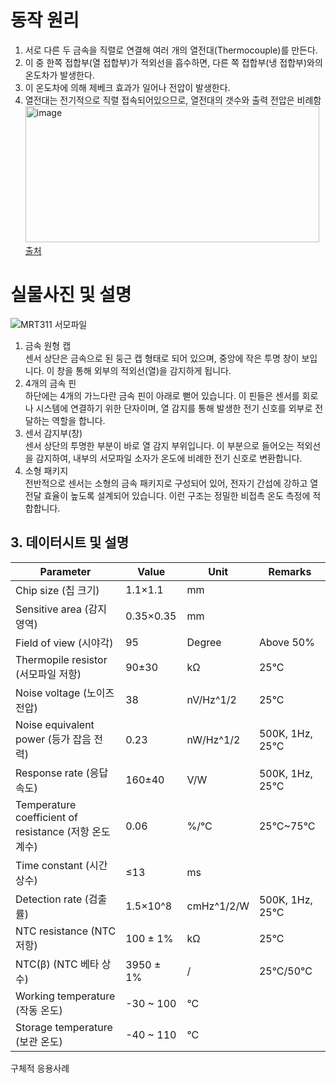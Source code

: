 # 동작 원리
1) 서로 다른 두 금속을 직렬로 연결해 여러 개의 열전대(Thermocouple)를 만든다.
2) 이 중 한쪽 접합부(열 접합부)가 적외선을 흡수하면, 다른 쪽 접합부(냉 접합부)와의 온도차가 발생한다.
3) 이 온도차에 의해 제베크 효과가 일어나 전압이 발생한다.
4) 열전대는 전기적으로 직렬 접속되어있으므로, 열전대의 갯수와 출력 전압은 비례함
<img width="470" height="218" alt="image" src="https://github.com/user-attachments/assets/cc8e69cd-e379-4c2d-a3ad-07bfb79cbee9" />\
[출처](https://blog.naver.com/iotsensor/221584695795)



# 실물사진 및 설명  
![MRT311 서모파일](https://m.vctec.co.kr/web/product/big/202211/3a1b01043832e20e3b52843221e3193c.jpg)  
1. 금속 원형 캡  
센서 상단은 금속으로 된 둥근 캡 형태로 되어 있으며, 중앙에 작은 투명 창이 보입니다. 이 창을 통해 외부의 적외선(열)을 감지하게 됩니다.  
2. 4개의 금속 핀  
하단에는 4개의 가느다란 금속 핀이 아래로 뻗어 있습니다. 이 핀들은 센서를 회로나 시스템에 연결하기 위한 단자이며, 열 감지를 통해 발생한 전기 신호를 외부로 전달하는 역할을 합니다.  
3. 센서 감지부(창)  
센서 상단의 투명한 부분이 바로 열 감지 부위입니다. 이 부분으로 들어오는 적외선을 감지하여, 내부의 서모파일 소자가 온도에 비례한 전기 신호로 변환합니다.  
4. 소형 패키지  
전반적으로 센서는 소형의 금속 패키지로 구성되어 있어, 전자기 간섭에 강하고 열 전달 효율이 높도록 설계되어 있습니다. 이런 구조는 정밀한 비접촉 온도 측정에 적합합니다.  


## 3. 데이터시트 및 설명


| Parameter                              | Value        | Unit          | Remarks                |
|----------------------------------------|--------------|---------------|------------------------|
| Chip size (칩 크기)                     | 1.1×1.1      | mm            |                        |
| Sensitive area (감지 영역)             | 0.35×0.35    | mm            |                        |
| Field of view (시야각)                  | 95           | Degree        | Above 50%              |
| Thermopile resistor (서모파일 저항)     | 90±30        | kΩ            | 25°C                   |
| Noise voltage (노이즈 전압)             | 38           | nV/Hz^1/2     | 25°C                   |
| Noise equivalent power (등가 잡음 전력) | 0.23         | nW/Hz^1/2     | 500K, 1Hz, 25°C        |
| Response rate (응답 속도)              | 160±40       | V/W           | 500K, 1Hz, 25°C        |
| Temperature coefficient of resistance (저항 온도 계수) | 0.06 | %/°C | 25°C~75°C |
| Time constant (시간 상수)               | ≤13          | ms            |                        |
| Detection rate (검출률)                | 1.5×10^8     | cmHz^1/2/W    | 500K, 1Hz, 25°C        |
| NTC resistance (NTC 저항)              | 100 ± 1%     | kΩ            | 25°C                   |
| NTC(β) (NTC 베타 상수)                 | 3950 ± 1%    | /             | 25°C/50°C              |
| Working temperature (작동 온도)        | -30 ~ 100    | °C            |                        |
| Storage temperature (보관 온도)        | -40 ~ 110    | °C            |                        |

구체적 응용사례
